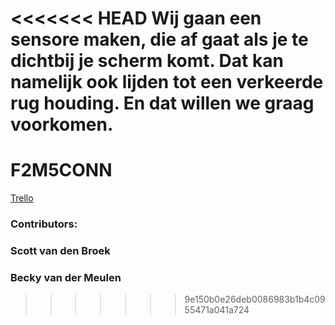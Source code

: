 <<<<<<< HEAD
Wij gaan een sensore maken, die af gaat als je te dichtbij
je scherm komt. Dat kan namelijk ook lijden tot een verkeerde
rug houding. En dat willen we graag voorkomen.
=======
# F2M5CONN

[Trello](https://trello.com/b/iphC1OgI/iot-project)

### Contributors:
### Scott van den Broek
### Becky van der Meulen
>>>>>>> 9e150b0e26deb0086983b1b4c0955471a041a724

